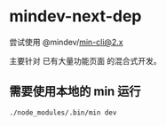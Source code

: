 # mindev-next-dep

尝试使用 @mindev/min-cli@2.x

主要针对 已有大量功能页面 的混合式开发。


## 需要使用本地的 min 运行

`./node_modules/.bin/min dev`
